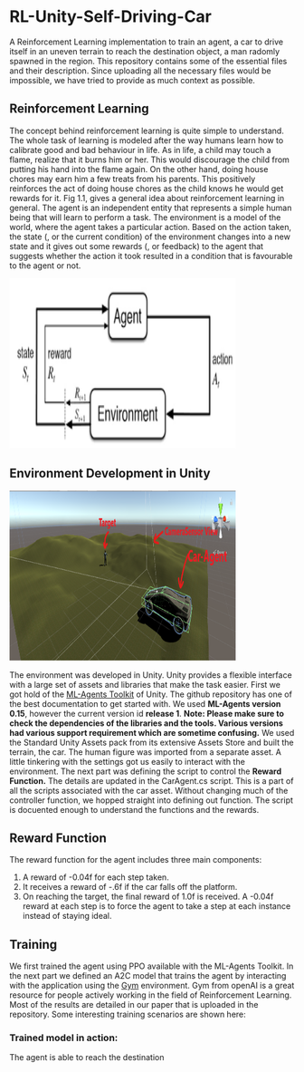 # RL-Unity-Self-Driving-Car
A Reinforcement Learning implementation to train an agent, a car to drive itself in an uneven terrain to reach the destination object, a man radomly spawned in the region. This repository contains some of the essential files and their description. Since uploading all the necessary files would be impossible, we have tried to provide as much context as possible.

## Reinforcement Learning

The concept behind reinforcement learning is quite simple to understand. The whole task of learning is modeled after the way humans learn how to calibrate good and bad behaviour in life. As in life, a child may touch a flame, realize that it burns him or her. This would discourage the child from putting his hand into the flame again. On the other hand, doing house chores may earn him a few treats from his parents. This positively reinforces the act of doing house chores as the child knows he would get rewards for it. Fig 1.1, gives a general idea about reinforcement learning in general. The agent is an independent entity that represents a simple human being that will learn to perform a task. The environment is a model of the world, where the agent takes a particular action. Based on the action taken, the state (, or the current condition) of the environment changes into a new state and it gives out some rewards (, or feedback) to the agent that suggests whether the action it took resulted in a condition that is favourable to the agent or not.

<img src="https://github.com/crazylazylife/RL-Unity-Self-Driving-Car/blob/master/rl.png" alt="Reinforcement Learning" height="300px" width="400px">

## Environment Development in Unity

<img src="https://github.com/crazylazylife/RL-Unity-Self-Driving-Car/blob/master/pic2.png" alt="Environment" height="300px" width="400px">

The environment was developed in Unity. Unity provides a flexible interface with a large set of assets and libraries that make the task easier. First we got hold of the [ML-Agents Toolkit](https://github.com/Unity-Technologies/ml-agents) of Unity. The github repository has one of the best documentation to get started with. We used **ML-Agents version 0.15**, however the current version id **release 1**.
**Note: Please make sure to check the dependencies of the libraries and the tools. Various versions had various support requirement which are sometime confusing.**
We used the Standard Unity Assets pack from its extensive Assets Store and built the terrain, the car. The human figure was imported from a separate asset. A little tinkering with the settings got us easily to interact with the environment. The next part was defining the script to control the **Reward Function.** The details are updated in the CarAgent.cs script. This is a part of all the scripts associated with the car asset. Without changing much of the controller function, we hopped straight into defining out function. The script is docuented enough to understand the functions and the rewards.

## Reward Function
The reward function for the agent includes three main components:
1.	A reward of -0.04f for each step taken.
2.	It receives a reward of -.6f if the car falls off the platform.
3.	On reaching the target, the final reward of 1.0f is received.
A -0.04f reward at each step is to force the agent to take a step at each instance instead of staying ideal. 

## Training

We first trained the agent using PPO available with the ML-Agents Toolkit. In the next part we defined an A2C model that trains the agent by interacting with the application using the [Gym](https://gym.openai.com/) environment. Gym from openAI is a great resource for people actively working in the field of Reinforcement Learning. Most of the results are detailed in our paper that is uploaded in the repository. Some interesting training scenarios are shown here:

### Trained model in action:
The agent is able to reach the destination

